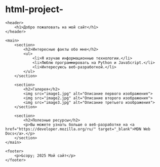 # html-project-
<!DOCTYPE html>
<html lang="ru">
<head>
    <meta charset="UTF-8">
    <meta name="viewport" content="width=device-width, initial-scale=1.0">
    <title>Мой HTML-проект</title>
</head>
<body>

    <header>
        <h1>Добро пожаловать на мой сайт</h1>
    </header>

    <main>
        <section>
            <h2>Интересные факты обо мне</h2>
            <ul>
                <li>Я изучаю информационные технологии.</li>
                <li>Люблю программировать на Python и JavaScript.</li>
                <li>Интересуюсь веб-разработкой.</li>
            </ul>
        </section>

        <section>
            <h2>Галерея</h2>
            <img src="image1.jpg" alt="Описание первого изображения">
            <img src="image2.jpg" alt="Описание второго изображения">
            <img src="image3.jpg" alt="Описание третьего изображения">
        </section>

        <section>
            <h2>Полезные ресурсы</h2>
            <p>Вы можете узнать больше о веб-разработке на <a href="https://developer.mozilla.org/ru/" target="_blank">MDN Web Docs</a>.</p>
        </section>
    </main>

    <footer>
        <p>&copy; 2025 Мой сайт</p>
    </footer>

</body>
</html>
